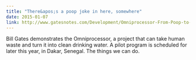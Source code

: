 ```yaml
---
title: "There&apos;s a poop joke in here, somewhere"
date: 2015-01-07
link: http://www.gatesnotes.com/Development/Omniprocessor-From-Poop-to-Potable
---
```

 Bill Gates demonstrates the Omniprocessor, a project that can take human waste and turn it into clean drinking water. A pilot program is scheduled for later this year, in Dakar, Senegal. The things we can do.
